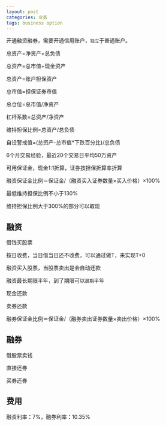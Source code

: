 ```yaml
---
layout: post
categories: 业务
tags: business option
---
```


开通融资融券，需要开通信用账户，`独立`于普通账户。

总资产=净资产+总负债

总资产=总市值+现金资产

总资产=账户担保资产

总市值=担保证券市值

总仓位=总市值/净资产

杠杆系数=总资产/净资产

维持担保比例=总资产/总负债

自设警戒值=(总资产-总市值*下跌百分比)/总负债



6个月交易经验，最近20个交易日平均50万资产



可用保证金，现金1:1折算，证券按担保折算率折算

融资保证金比例＝保证金/（融资买入证券数量×买入价格）×100%



最低维持担保比例不小于130%

维持担保比例大于300%的部分可以取现

## 融资

借钱买股票

按日收费，当日借当日还不收费，可以通过做T，来实现T+0

融资买入股票，当股票卖出是会自动还款

融资最长期限半年，到了期限可以`展期`半年

现金还款

卖券还款



融券保证金比例＝保证金/（融券卖出证券数量×卖出价格）×100%

## 融券

借股票卖钱

直接还券

买券还券

## 费用

融资利率：7%，融券利率：10.35%